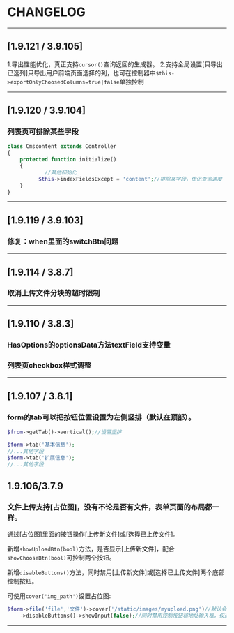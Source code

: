 # CHANGELOG
---
## [1.9.121 / 3.9.105]
1.导出性能优化，真正支持`cursor()`查询返回的生成器。
2.支持全局设置[只导出已选列]只导出用户前端页面选择的列，也可在控制器中`$this->exportOnlyChoosedColumns=true|false`单独控制

---

## [1.9.120 / 3.9.104]
### 列表页可排除某些字段
```php
class Cmscontent extends Controller
{
    protected function initialize()
    {
            //其他初始化
          $this->indexFieldsExcept = 'content';//排除某字段，优化查询速度
    }
}
```
---

## [1.9.119 / 3.9.103]
### 修复：when里面的switchBtn问题
---

## [1.9.114 / 3.8.7]
### 取消上传文件分块的超时限制
---

## [1.9.110 / 3.8.3]
### HasOptions的optionsData方法textField支持变量
### 列表页checkbox样式调整
---

## [1.9.107 / 3.8.1]
### form的tab可以把按钮位置设置为左侧竖排（默认在顶部）。

```php
$from->getTab()->vertical();//设置竖排

$form->tab('基本信息');
//...其他字段
$form->tab('扩展信息');
//...其他字段
```

## 1.9.106/3.7.9
### 文件上传支持[占位图]，没有不论是否有文件，表单页面的布局都一样。

通过[占位图]里面的按钮操作[上传新文件]或[选择已上传文件]。

新增`showUploadBtn(bool)`方法，是否显示[上传新文件]，配合`showChooseBtn(bool)`可控制两个按钮。

新增`disableButtons()`方法，同时禁用[上传新文件]或[选择已上传文件]两个底部控制按钮。

可使用`cover('img_path')`设置占位图:

```php
$form->file('file','文件')->cover('/static/images/myupload.png')//默认会有一个占位图，可以设置自定义图片。
    ->disableButtons()->showInput(false);//同时禁用控制按钮和地址输入框，仅通过占位图控制
```
---
